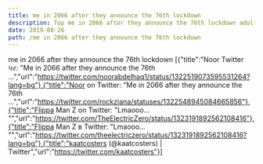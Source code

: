 ```yaml
---
title: me in 2066 after they announce the 76th lockdown
description: Top me in 2066 after they announce the 76th lockdown adult content creator 👁♐️ 👑 subscribe me in 2066 after they announce the 76th lockdown to my porn site below IG me in 2066 after they announce the 76th lockdown
date: 2019-08-26
path: /me in 2066 after they announce the 76th lockdown
---
```


me in 2066 after they announce the 76th lockdown
[{"title":"Noor Twitter પર: \"Me in 2066 after they announce the 76th ...","url":"https://twitter.com/noorabdelhaq1/status/1322519073595531264?lang=bg"},{"title":"Noor on Twitter: \"Me in 2066 after they announce the 76th ...","url":"https://twitter.com/rockziana/statuses/1322548945084665856"},{"title":"Flippa Man Z on Twitter: \"Lmaooo… \"","url":"https://twitter.com/TheElectricZero/status/1323191892562108416"},{"title":"Flippa Man Z в Twitter: \"Lmaooo… \"","url":"https://twitter.com/theelectriczero/status/1323191892562108416?lang=bg"},{"title":"kaatcosters (@kaatcosters) | Twitter","url":"https://twitter.com/kaatcosters"}]

